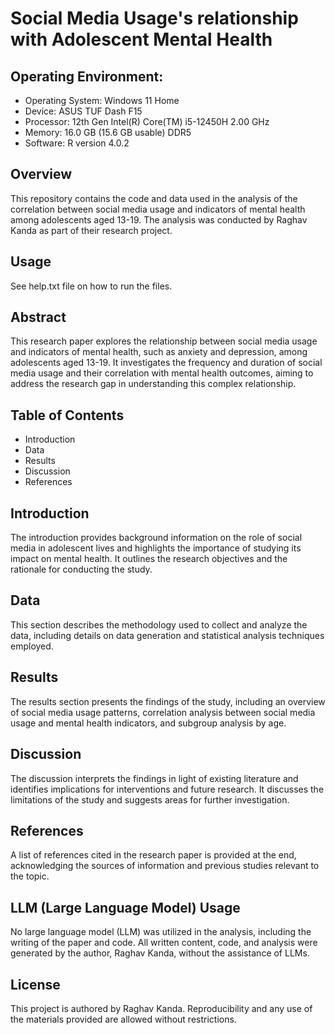 # Social Media Usage's relationship with Adolescent Mental Health

## Operating Environment:
- Operating System: Windows 11 Home
- Device: ASUS TUF Dash F15
- Processor: 12th Gen Intel(R) Core(TM) i5-12450H   2.00 GHz
- Memory: 16.0 GB (15.6 GB usable) DDR5
- Software: R version 4.0.2

## Overview
This repository contains the code and data used in the analysis of the correlation between social media usage and indicators of mental health among adolescents aged 13-19. The analysis was conducted by Raghav Kanda as part of their research project.

## Usage
See help.txt file on how to run the files.

## Abstract

This research paper explores the relationship between social media usage and indicators of mental health, such as anxiety and depression, among adolescents aged 13-19. It investigates the frequency and duration of social media usage and their correlation with mental health outcomes, aiming to address the research gap in understanding this complex relationship.

## Table of Contents

- Introduction
- Data
- Results
- Discussion
- References

## Introduction

The introduction provides background information on the role of social media in adolescent lives and highlights the importance of studying its impact on mental health. It outlines the research objectives and the rationale for conducting the study.

## Data

This section describes the methodology used to collect and analyze the data, including details on data generation and statistical analysis techniques employed.

## Results

The results section presents the findings of the study, including an overview of social media usage patterns, correlation analysis between social media usage and mental health indicators, and subgroup analysis by age.

## Discussion

The discussion interprets the findings in light of existing literature and identifies implications for interventions and future research. It discusses the limitations of the study and suggests areas for further investigation.

## References

A list of references cited in the research paper is provided at the end, acknowledging the sources of information and previous studies relevant to the topic.

## LLM (Large Language Model) Usage
No large language model (LLM) was utilized in the analysis, including the writing of the paper and code. All written content, code, and analysis were generated by the author, Raghav Kanda, without the assistance of LLMs.

## License
This project is authored by Raghav Kanda. Reproducibility and any use of the materials provided are allowed without restrictions.
